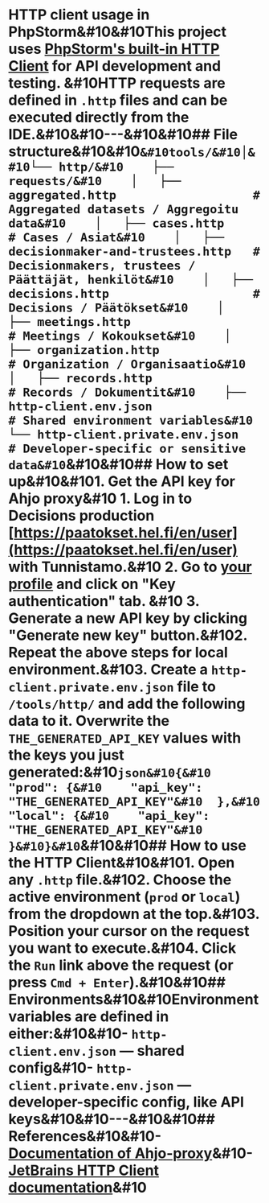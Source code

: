 # HTTP client usage in PhpStorm&#10&#10This project uses [PhpStorm's built-in HTTP Client](https://www.jetbrains.com/help/idea/http-client-in-product-code-editor.html) for API development and testing. &#10HTTP requests are defined in `.http` files and can be executed directly from the IDE.&#10&#10---&#10&#10## File structure&#10&#10```&#10tools/&#10│&#10└── http/&#10    ├── requests/&#10    │   ├── aggregated.http                   # Aggregated datasets / Aggregoitu data&#10    │   ├── cases.http                        # Cases / Asiat&#10    │   ├── decisionmaker-and-trustees.http   # Decisionmakers, trustees / Päättäjät, henkilöt&#10    │   ├── decisions.http                    # Decisions / Päätökset&#10    │   ├── meetings.http                     # Meetings / Kokoukset&#10    │   ├── organization.http                 # Organization / Organisaatio&#10    │   ├── records.http                      # Records / Dokumentit&#10    ├── http-client.env.json                  # Shared environment variables&#10    └── http-client.private.env.json          # Developer-specific or sensitive data&#10```&#10&#10## How to set up&#10&#101. Get the API key for Ahjo proxy&#10   1. Log in to Decisions production [https://paatokset.hel.fi/en/user](https://paatokset.hel.fi/en/user) with Tunnistamo.&#10   2. Go to [your profile](https://paatokset.hel.fi/en/user) and click on "Key authentication" tab. &#10   3. Generate a new API key by clicking "Generate new key" button.&#102. Repeat the above steps for local environment.&#103. Create a `http-client.private.env.json` file to `/tools/http/` and add the following data to it. Overwrite the `THE_GENERATED_API_KEY` values with the keys you just generated:&#10```json&#10{&#10  "prod": {&#10    "api_key": "THE_GENERATED_API_KEY"&#10  },&#10  "local": {&#10    "api_key": "THE_GENERATED_API_KEY"&#10  }&#10}&#10```&#10&#10## How to use the HTTP Client&#10&#101. Open any `.http` file.&#102. Choose the active environment (`prod` or `local`) from the dropdown at the top.&#103. Position your cursor on the request you want to execute.&#104. Click the `Run` link above the request (or press `Cmd + Enter`).&#10&#10## Environments&#10&#10Environment variables are defined in either:&#10&#10- `http-client.env.json` — shared config&#10- `http-client.private.env.json` — developer-specific config, like API keys&#10&#10---&#10&#10## References&#10&#10- [Documentation of Ahjo-proxy](https://helsinkisolutionoffice.atlassian.net/wiki/x/AYBh1QE)&#10- [JetBrains HTTP Client documentation](https://www.jetbrains.com/help/idea/http-client-in-product-code-editor.html)&#10